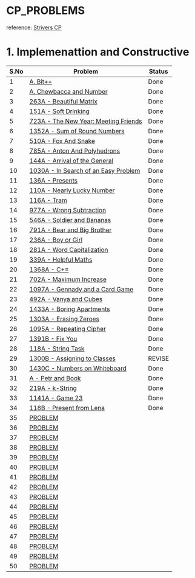 # CP_PROBLEMS
reference: [Strivers CP](https://takeuforward.org/interview-experience/strivers-cp-sheet/?utm_source=youtube&utm_medium=striver&utm_campaign=yt_video)

# 1. Implemenattion and Constructive

| S.No| Problem                                                         |Status|
|-----|-----------------------------------------------------------------|----|
| 1 | [A. Bit++](https://codeforces.com/problemset/problem/282/A)                       |  Done  |
| 2 | [A. Chewbaсca and Number](https://codeforces.com/contest/514/problem/A)           |  Done  |
| 3 | [263A - Beautiful Matrix](https://codeforces.com/problemset/problem/263/A)        |  Done  |
| 4 | [151A - Soft Drinking](https://codeforces.com/problemset/problem/151/A)           |  Done  |
| 5 | [723A - The New Year: Meeting Friends](https://codeforces.com/problemset/problem/723/A)   | Done  |
| 6 | [1352A - Sum of Round Numbers](https://codeforces.com/problemset/problem/1352/A)  | Done  |
| 7 | [510A - Fox And Snake](https://codeforces.com/problemset/problem/510/A)   | Done  |
| 8 | [785A - Anton And Polyhedrons](https://codeforces.com/problemset/problem/785/A)   | Done  |
| 9 | [144A - Arrival of the General](https://codeforces.com/problemset/problem/144/A)   | Done  |
| 10 | [1030A - In Search of an Easy Problem](https://codeforces.com/problemset/problem/1030/A) |  Done |
| 11 | [136A - Presents](https://codeforces.com/problemset/problem/136/A)  | Done  |
| 12 | [110A - Nearly Lucky Number](https://codeforces.com/problemset/problem/110/A)  | Done  |
| 13 | [116A - Tram](https://codeforces.com/problemset/problem/116/A)  |  Done |
| 14 | [977A - Wrong Subtraction](https://codeforces.com/problemset/problem/977/A)  | Done  |
| 15 | [546A - Soldier and Bananas](https://codeforces.com/problemset/problem/546/A)  |  Done |
| 16 | [791A - Bear and Big Brother](https://codeforces.com/problemset/problem/791/A)  |  Done |
| 17 | [236A - Boy or Girl](https://codeforces.com/problemset/problem/236/A)  | Done  |
| 18 | [281A - Word Capitalization](https://codeforces.com/problemset/problem/281/A)  | Done  |
| 19 | [339A - Helpful Maths](https://codeforces.com/problemset/problem/339/A)  | Done  |
| 20 | [1368A - C+=](https://codeforces.com/problemset/problem/1368/A) | Done  |
| 21 | [702A - Maximum Increase](https://codeforces.com/problemset/problem/702/A)  | Done  |
| 22 | [1097A - Gennady and a Card Game](https://codeforces.com/problemset/problem/1097/A) | Done  |
| 23 | [492A - Vanya and Cubes](https://codeforces.com/problemset/problem/492/A)  | Done  |
| 24 | [1433A - Boring Apartments](https://codeforces.com/problemset/problem/1433/A) |  Done |
| 25 | [1303A - Erasing Zeroes](https://codeforces.com/problemset/problem/1303/A) | Done  |
| 26 | [1095A - Repeating Cipher](https://codeforces.com/problemset/problem/1095/A) | Done  |
| 27 | [1391B - Fix You](https://codeforces.com/problemset/problem/1391/B) | Done  |
| 28 | [118A - String Task](https://codeforces.com/problemset/problem/118/A)  | Done  |
| 29 | [1300B - Assigning to Classes](https://codeforces.com/problemset/problem/1300/B) |  REVISE |
| 30 | [1430C - Numbers on Whiteboard](https://codeforces.com/problemset/problem/1430/C) | Done  |
| 31 | [A - Petr and Book](https://codeforces.com/contest/139/problem/A)     |  Done |
| 32 | [219A - k-String](https://codeforces.com/problemset/problem/219/A)  |  Done |
| 33 | [1141A - Game 23](https://codeforces.com/problemset/problem/1141/A) | Done  |
| 34 | [118B - Present from Lena](https://codeforces.com/problemset/problem/118/B)  | Done   |
| 35 | [PROBLEM](https://codeforces.com/problemset/problem/1373/A) |   |
| 36 | [PROBLEM](https://codeforces.com/problemset/problem/268/B)  |   |
| 37 | [PROBLEM](https://codeforces.com/problemset/problem/476/A)  |   |
| 38 | [PROBLEM](https://codeforces.com/problemset/problem/500/A)  |   |
| 39 | [PROBLEM](https://codeforces.com/problemset/problem/131/A)  |   |
| 40 | [PROBLEM](https://codeforces.com/problemset/problem/1139/B) |   |
| 41 | [PROBLEM](https://codeforces.com/problemset/problem/1199/A) |   |
| 42 | [PROBLEM](https://codeforces.com/problemset/problem/1073/A) |   |
| 43 | [PROBLEM](https://codeforces.com/problemset/problem/109/A)  |   |
| 44 | [PROBLEM](https://codeforces.com/problemset/problem/1244/B) |   |
| 45 | [PROBLEM](https://codeforces.com/problemset/problem/1027/A) |   |
| 46 | [PROBLEM](https://codeforces.com/problemset/problem/1278/A) |   |
| 47 | [PROBLEM](https://codeforces.com/problemset/problem/1133/A) |   |
| 48 | [PROBLEM](https://codeforces.com/problemset/problem/507/A)  |   |
| 49 | [PROBLEM](https://codeforces.com/problemset/problem/1237/A) |   |
| 50 | [PROBLEM](https://codeforces.com/problemset/problem/486/B)  |   |

